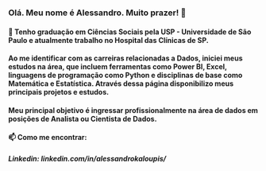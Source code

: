 ### Olá. Meu nome é Alessandro. Muito prazer! 👋

#### 🔭 Tenho graduação em Ciências Sociais pela USP - Universidade de São Paulo e atualmente trabalho no Hospital das Clínicas de SP.

#### Ao me identificar com as carreiras relacionadas a Dados, iniciei meus estudos na área, que incluem ferramentas como Power BI, Excel, linguagens de programação como Python e disciplinas de base como Matemática e Estatística. Através dessa página disponibilizo meus principais projetos e estudos.

#### Meu principal objetivo é ingressar profissionalmente na área de dados em posições de Analista ou Cientista de Dados.

#### 📫 Como me encontrar:

##### Linkedin: linkedin.com/in/alessandrokaloupis/

<!--
**alekaloupis/alekaloupis** is a ✨ _special_ ✨ repository because its `README.md` (this file) appears on your GitHub profile.

Here are some ideas to get you started:

